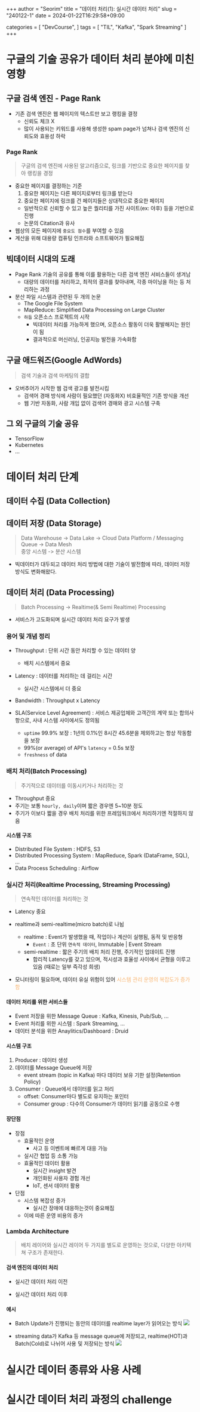 +++
author = "Seorim"
title =  "데이터 처리(1): 실시간 데이터 처리"
slug = "240122-1"
date = 2024-01-22T16:29:58+09:00

categories = [
    "DevCourse",
]
tags = [
    "TIL", "Kafka", "Spark Streaming"
]
+++

<style>
g1 { color: #79AC78 }
g2 { color: #B0D9B1 }
g3 { color: #D0E7D2 }
g4 { color: #618264 }
o1 { color: #F9B572 }
w1 { color: #FAF8ED }
</style>

# 구글의 기술 공유가 데이터 처리 분야에 미친 영향

## 구글 검색 엔진 - Page Rank

- 기존 검색 엔진은 웹 페이지의 텍스트만 보고 랭킹을 결정
  - 신뢰도 체크 X
  - 많이 사용되는 키워드를 사용해 생성한 spam page가 넘쳐나 검색 엔진의 신뢰도와 효용성 하락

### Page Rank

> 구글의 검색 엔진에 사용된 알고리즘으로, 링크를 기반으로 중요한 페이지를 찾아 랭킹을 경정

- 중요한 페이지를 결정하는 기준
  1. 중요한 페이지는 다른 페이지로부터 링크를 받는다
  2. 중요한 페이지에 링크를 건 페이지들은 상대적으로 중요한 페이지
  - 일반적으로 신뢰할 수 있고 높은 퀄리티를 가진 사이트(ex: 야후) 등을 기반으로 진행
  - 논문의 Citation과 유사
- 웹상의 모든 페이지에 `중요도 점수`를 부여할 수 있음
- 계산을 위해 대용량 컴퓨팅 인프라와 소프트웨어가 필요해짐

## 빅데이터 시대의 도래

- Page Rank 기술의 공유를 통해 이를 활용하는 다른 검색 엔진 서비스들이 생겨남
  - 대량의 데이터를 처리하고, 최적의 결과를 찾아내며, 각종 마이닝을 하는 등 처리하는 과정
- 분산 파일 시스템과 관련된 두 개의 논문
  - The Google File System
  - MapReduce: Simplified Data Processing on Large Cluster
  - `하둡` 오픈소스 프로젝트의 시작
    - 빅데이터 처리를 가능하게 했으며, 오픈소스 활동이 더욱 활발해지는 원인이 됨
    - 결과적으로 머신러닝, 인공지능 발전을 가속화함

## 구글 애드워즈(Google AdWords)

> 검색 기술과 검색 마케팅의 결합

- 오버추어가 시작한 웹 검색 광고를 발전시킴
  - 검색어 경매 방식에 사람이 필요했던 (자동화X) 비효율적인 기존 방식을 개선
  - 웹 기반 자동화, 사람 개입 없이 검색어 경매와 광고 시스템 구축

## 그 외 구글의 기술 공유

- TensorFlow
- Kubernetes
- ...

# 데이터 처리 단계

## 데이터 수집 (Data Collection)

## 데이터 저장 (Data Storage)

> Data Warehouse -> Data Lake -> Cloud Data Platform / Messaging Queue -> Data Mesh  
> 중앙 시스템 -> 분산 시스템

- 빅데이터가 대두되고 데이터 처리 방법에 대한 기술이 발전함에 따라, 데이터 저장 방식도 변화해왔다.

## 데이터 처리 (Data Processing)

> Batch Processing -> Realtime(& Semi Realtime) Processing

- 서비스가 고도화되며 실시간 데이터 처리 요구가 발생

### 용어 및 개념 정리

- Throughput : 단위 시간 동안 처리할 수 있는 데이터 양
  - 배치 시스템에서 중요
- Latency : 데이터를 처리하는 데 걸리는 시간
  - 실시간 시스템에서 더 중요
- Bandwidth : Throughput x Latency

- SLA(Service Level Agreement) : 서비스 제공업체와 고객간의 계약 또는 합의사항으로, 사내 시스템 사이에서도 정의됨
  - `uptime` 99.9% 보장 : 1년의 0.1%인 8시간 45.6분을 제외하고는 항상 작동함을 보장
  - 99%(or average) of API's `latency` = 0.5s 보장
  - `freshness` of data

### 배치 처리(Batch Processing)

> 주기적으로 데이터를 이동시키거나 처리하는 것

- Throughput 중요
- 주기는 보통 `hourly, daily`이며 짧은 경우엔 5~10분 정도
- 주기가 이보다 짧을 경우 배치 처리를 위한 프레임워크에서 처리하기엔 적절하지 않음

#### 시스템 구조

- Distributed File System : HDFS, S3
- Distributed Processing System : MapReduce, Spark (DataFrame, SQL), ...
- Data Process Scheduling : Airflow

### 실시간 처리(Realtime Processing, Streaming Processing)

> 연속적인 데이터를 처리하는 것

- Latency 중요
- realtime과 semi-realtime(micro batch)로 나뉨

  - realtime : Event가 발생했을 때, 작업이나 계산이 실행됨, 동적 및 반응형
    - `Event` : 초 단위 `연속적 데이터`, Immutable | Event Stream
  - semi-realtime : 짧은 주기의 배치 처리 진행, 주기적인 업데이트 진행
    - 합리적 Latency를 갖고 있으며, 적시성과 효율성 사이에서 균형을 이루고 있음 (때로는 일부 즉각성 희생)

- 모니터링이 필요하며, 데이터 유실 위험이 있어 <o1>시스템 관리 운영의 복잡도가 증가함</o1>

#### 데이터 처리를 위한 서비스들

- Event 저장을 위한 Message Queue : Kafka, Kinesis, Pub/Sub, ...
- Event 처리를 위한 시스템 : Spark Streaming, ...
- 데이터 분석을 위한 Anaylitics/Dashboard : Druid

#### 시스템 구조

1. Producer : 데이터 생성
2. 데이터를 Message Queue에 저장
   - event stream (topic in Kafka) 마다 데이터 보유 기한 설정(Retention Policy)
3. Consumer : Queue에서 데이터를 읽고 처리
   - offset: Consumer마다 별도로 유지하는 포인터
   - Consumer group : 다수의 Consumer가 데이터 읽기를 공동으로 수행

#### 장단점

- 장점
  - 효율적인 운영
    - 사고 등 이벤트에 빠르게 대응 가능
  - 실시간 협업 등 소통 가능
  - 효율적인 데이터 활용
    - 실시간 insight 발견
    - 개인화된 사용자 경험 개선
    - IoT, 센서 데이터 활용
- 단점
  - 시스템 복잡성 증가
    - 실시간 장애에 대응하는것이 중요해짐
  - 이에 따른 운영 비용의 증가

### Lambda Architecture

> 배치 레이어와 실시간 레이어 두 가지를 별도로 운영하는 것으로, 다양한 아키텍쳐 구조가 존재한다.

#### 검색 엔진의 데이터 처리

- 실시간 데이터 처리 이전

- 실시간 데이터 처리 이후

#### 예시

- Batch Update가 진행되는 동안의 데이터를 realtime layer가 읽어오는 방식
  ![](image.png)

- streaming data가 Kafka 등 message queue에 저장되고, realtime(HOT)과 Batch(Cold)로 나뉘어 사용 및 저장되는 방식
  ![](image-1.png)

# 실시간 데이터 종류와 사용 사례

# 실시간 데이터 처리 과정의 challenge
